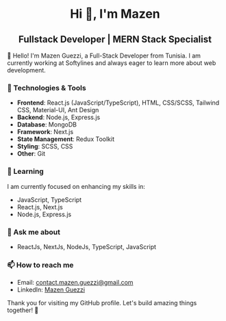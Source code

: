 <h1 align="center">Hi 👋, I'm Mazen</h1>

<h2 align="center">Fullstack Developer | MERN Stack Specialist</h2>

👋 Hello! I'm Mazen Guezzi, a Full-Stack Developer from Tunisia. I am currently working at Softylines and always eager to learn more about web development.

### 🔧 Technologies & Tools

- **Frontend**: React.js (JavaScript/TypeScript), HTML, CSS/SCSS, Tailwind CSS, Material-UI, Ant Design
- **Backend**: Node.js, Express.js
- **Database**: MongoDB
- **Framework**: Next.js
- **State Management**: Redux Toolkit
- **Styling**: SCSS, CSS
- **Other**: Git

### 🌱 Learning

I am currently focused on enhancing my skills in:

- JavaScript, TypeScript
- React.js, Next.js
- Node.js, Express.js

### 💬 Ask me about

- ReactJs, NextJs, NodeJs, TypeScript, JavaScript

### 📫 How to reach me

- Email: [contact.mazen.guezzi@gmail.com](mailto:contact.mazen.guezzi@gmail.com)
- LinkedIn: [Mazen Guezzi](https://linkedin.com/in/mazen-guezzi)


Thank you for visiting my GitHub profile. Let's build amazing things together! 🚀
